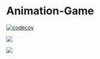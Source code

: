 # Animation-Game

[![codecov](https://codecov.io/gh/chickenalfredo/Animation-Game/branch/develop/graph/badge.svg)](https://codecov.io/gh/chickenalfredo/Animation-Game)

<a href="https://codeclimate.com/github/chickenalfredo/Animation-Game/maintainability"><img src="https://api.codeclimate.com/v1/badges/aad711836e705103f279/maintainability" /></a>

<a href="https://codeclimate.com/github/chickenalfredo/Animation-Game/test_coverage"><img src="https://api.codeclimate.com/v1/badges/aad711836e705103f279/test_coverage" /></a>
